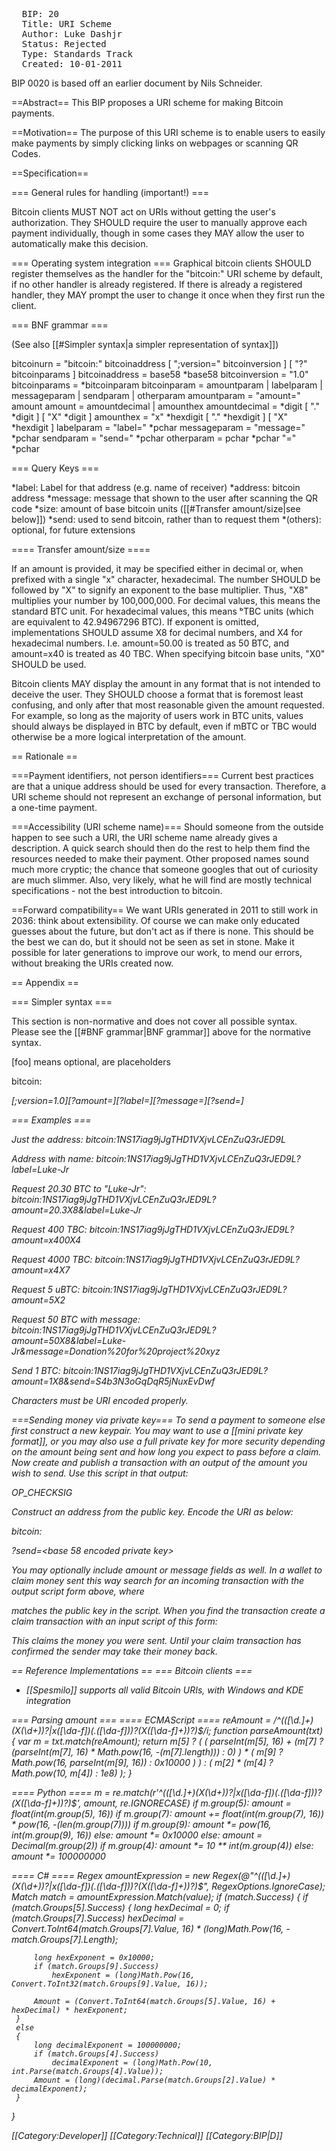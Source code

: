 <pre>
  BIP: 20
  Title: URI Scheme
  Author: Luke Dashjr <luke+bip@dashjr.org>
  Status: Rejected
  Type: Standards Track
  Created: 10-01-2011
</pre>

BIP 0020 is based off an earlier document by Nils Schneider.

==Abstract==
This BIP proposes a URI scheme for making Bitcoin payments.

==Motivation==
The purpose of this URI scheme is to enable users to easily make payments by simply clicking links on webpages or scanning QR Codes.

==Specification==

=== General rules for handling (important!) ===

Bitcoin clients MUST NOT act on URIs without getting the user's authorization.
They SHOULD require the user to manually approve each payment individually, though in some cases they MAY allow the user to automatically make this decision.

=== Operating system integration ===
Graphical bitcoin clients SHOULD register themselves as the handler for the "bitcoin:" URI scheme by default, if no other handler is already registered. If there is already a registered handler, they MAY prompt the user to change it once when they first run the client.

=== BNF grammar ===

(See also [[#Simpler syntax|a simpler representation of syntax]])

 bitcoinurn      = "bitcoin:" bitcoinaddress [ ";version=" bitcoinversion ] [ "?" bitcoinparams ]
 bitcoinaddress  = base58 *base58
 bitcoinversion  = "1.0"
 bitcoinparams   = *bitcoinparam
 bitcoinparam    = amountparam | labelparam | messageparam | sendparam | otherparam
 amountparam     = "amount=" amount
 amount          = amountdecimal | amounthex
 amountdecimal   = *digit [ "." *digit ] [ "X" *digit ]
 amounthex       = "x" *hexdigit [ "." *hexdigit ] [ "X" *hexdigit ]
 labelparam      = "label=" *pchar
 messageparam    = "message=" *pchar
 sendparam       = "send=" *pchar
 otherparam      = pchar *pchar "=" *pchar

=== Query Keys ===

*label: Label for that address (e.g. name of receiver)
*address: bitcoin address
*message: message that shown to the user after scanning the QR code
*size: amount of base bitcoin units ([[#Transfer amount/size|see below]])
*send: used to send bitcoin, rather than to request them
*(others): optional, for future extensions

==== Transfer amount/size ====

If an amount is provided, it may be specified either in decimal or, when prefixed with a single "x" character, hexadecimal.
The number SHOULD be followed by "X" <digits> to signify an exponent to the base multiplier.
Thus, "X8" multiplies your number by 100,000,000.
For decimal values, this means the standard BTC unit.
For hexadecimal values, this means ᵇTBC units (which are equivalent to 42.94967296 BTC).
If exponent is omitted, implementations SHOULD assume X8 for decimal numbers, and X4 for hexadecimal numbers.
I.e. amount=50.00 is treated as 50 BTC, and amount=x40 is treated as 40 TBC.
When specifying bitcoin base units, "X0" SHOULD be used.

Bitcoin clients MAY display the amount in any format that is not intended to deceive the user.
They SHOULD choose a format that is foremost least confusing, and only after that most reasonable given the amount requested.
For example, so long as the majority of users work in BTC units, values should always be displayed in BTC by default, even if mBTC or TBC would otherwise be a more logical interpretation of the amount.

== Rationale ==

===Payment identifiers, not person identifiers===
Current best practices are that a unique address should be used for every transaction.
Therefore, a URI scheme should not represent an exchange of personal information, but a one-time payment.

===Accessibility (URI scheme name)===
Should someone from the outside happen to see such a URI, the URI scheme name already gives a description.
A quick search should then do the rest to help them find the resources needed to make their payment.
Other proposed names sound much more cryptic; the chance that someone googles that out of curiosity are much slimmer.
Also, very likely, what he will find are mostly technical specifications - not the best introduction to bitcoin.

==Forward compatibility==
We want URIs generated in 2011 to still work in 2036: think about extensibility.
Of course we can make only educated guesses about the future, but don't act as if there is none.
This should be the best we can do, but it should not be seen as set in stone.
Make it possible for later generations to improve our work, to mend our errors, without breaking the URIs created now.

== Appendix ==

=== Simpler syntax ===

This section is non-normative and does not cover all possible syntax.
Please see the [[#BNF grammar|BNF grammar]] above for the normative syntax.

[foo] means optional, <bar> are placeholders

 bitcoin:<address>[;version=1.0][?amount=<amount>][?label=<label>][?message=<message>][?send=<private key>]

=== Examples ===

Just the address:
 bitcoin:1NS17iag9jJgTHD1VXjvLCEnZuQ3rJED9L

Address with name:
 bitcoin:1NS17iag9jJgTHD1VXjvLCEnZuQ3rJED9L?label=Luke-Jr

Request 20.30 BTC to "Luke-Jr":
 bitcoin:1NS17iag9jJgTHD1VXjvLCEnZuQ3rJED9L?amount=20.3X8&label=Luke-Jr

Request 400 TBC:
 bitcoin:1NS17iag9jJgTHD1VXjvLCEnZuQ3rJED9L?amount=x400X4

Request 4000 TBC:
 bitcoin:1NS17iag9jJgTHD1VXjvLCEnZuQ3rJED9L?amount=x4X7

Request 5 uBTC:
 bitcoin:1NS17iag9jJgTHD1VXjvLCEnZuQ3rJED9L?amount=5X2

Request 50 BTC with message:
 bitcoin:1NS17iag9jJgTHD1VXjvLCEnZuQ3rJED9L?amount=50X8&label=Luke-Jr&message=Donation%20for%20project%20xyz

Send 1 BTC:
 bitcoin:1NS17iag9jJgTHD1VXjvLCEnZuQ3rJED9L?amount=1X8&send=S4b3N3oGqDqR5jNuxEvDwf

Characters must be URI encoded properly.

===Sending money via private key===
To send a payment to someone else first construct a new keypair. You may want to use a [[mini private key format]], or you may also use a full private key for more security depending on the amount being sent and how long you expect to pass before a claim. Now create and publish a transaction with an output of the amount you wish to send. Use this script in that output:

 <pubkey> OP_CHECKSIG

Construct an address from the public key. Encode the URI as below:

 bitcoin:<address>?send=<base 58 encoded private key>

You may optionally include amount or message fields as well. In a wallet to claim money sent this way search for an incoming transaction with the output script form above, where <address> matches the public key in the script. When you find the transaction create a claim transaction with an input script of this form:

 <sig>

This claims the money you were sent. Until your claim transaction has confirmed the sender may take their money back.

== Reference Implementations ==
=== Bitcoin clients ===
* [[Spesmilo]] supports all valid Bitcoin URIs, with Windows and KDE integration

=== Parsing amount ===
==== ECMAScript ====
 reAmount = /^(([\d.]+)(X(\d+))?|x([\da-f]*)(\.([\da-f]*))?(X([\da-f]+))?)$/i;
 function parseAmount(txt) {
    var m = txt.match(reAmount);
    return m[5] ? (
        (
            parseInt(m[5], 16) +
            (m[7] ? (parseInt(m[7], 16) * Math.pow(16, -(m[7].length))) : 0)
        ) * (
            m[9] ? Math.pow(16, parseInt(m[9], 16)) : 0x10000
        )
    ) : (
            m[2]
        *
            (m[4] ? Math.pow(10, m[4]) : 1e8)
    );
 }

==== Python ====
 m = re.match(r'^(([\d.]+)(X(\d+))?|x([\da-f]*)(\.([\da-f]*))?(X([\da-f]+))?)$', amount, re.IGNORECASE)
 if m.group(5):
     amount = float(int(m.group(5), 16))
     if m.group(7):
         amount += float(int(m.group(7), 16)) * pow(16, -(len(m.group(7))))
     if m.group(9):
         amount *= pow(16, int(m.group(9), 16))
     else:
         amount *= 0x10000
 else:
     amount = Decimal(m.group(2))
     if m.group(4):
         amount *= 10 ** int(m.group(4))
     else:
         amount *= 100000000

==== C# ====
 Regex amountExpression = new Regex(@"^(([\d.]+)(X(\d+))?|x([\da-f]*)(\.([\da-f]*))?(X([\da-f]+))?)$", RegexOptions.IgnoreCase);
 Match match = amountExpression.Match(value);
 if (match.Success)
 {
     if (match.Groups[5].Success)
     {
         long hexDecimal = 0;
         if (match.Groups[7].Success)
             hexDecimal = Convert.ToInt64(match.Groups[7].Value, 16) * (long)Math.Pow(16, -match.Groups[7].Length);
 
         long hexExponent = 0x10000;
         if (match.Groups[9].Success)
             hexExponent = (long)Math.Pow(16, Convert.ToInt32(match.Groups[9].Value, 16));
 
         Amount = (Convert.ToInt64(match.Groups[5].Value, 16) + hexDecimal) * hexExponent;
     }
     else
     {
         long decimalExponent = 100000000;
         if (match.Groups[4].Success)
             decimalExponent = (long)Math.Pow(10, int.Parse(match.Groups[4].Value));
         Amount = (long)(decimal.Parse(match.Groups[2].Value) * decimalExponent);
     }
 }

[[Category:Developer]]
[[Category:Technical]]
[[Category:BIP|D]]


